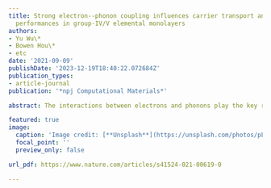 ```yaml
---
title: Strong electron--phonon coupling influences carrier transport and thermoelectric
  performances in group-IV/V elemental monolayers
authors:
- Yu Wu\*
- Bowen Hou\*
- etc
date: '2021-09-09'
publishDate: '2023-12-19T18:40:22.072684Z'
publication_types:
- article-journal
publication: '*npj Computational Materials*'

abstract: The interactions between electrons and phonons play the key role in determining the carrier transport properties in semiconductors. In this work, comprehensive investigations on full electron–phonon (el–ph) couplings and their influences on carrier mobility and thermoelectric (TE) performances of 2D group IV and V elemental monolayers are performed, and we also analyze the selection rules on el–ph couplings using group theory. For shallow n/p-dopings in Si, Ge, and Sn, ZA/TA/LO phonon modes dominate the intervalley scatterings. Similarly strong intervalley scatterings via ZA/TO phonon modes can be identified for CBM electrons in P, As, and Sb, and for VBM holes, ZA/TA phonon modes dominate intervalley scatterings in P while LA phonons dominate intravalley scatterings in As and Sb. By considering full el–ph couplings, the TE performance for these two series of monolayers are predicted, which seriously downgrades the thermoelectric figures of merits compared with those predicted by the constant relaxation time approximation.

featured: true
image:
  caption: 'Image credit: [**Unsplash**](https://unsplash.com/photos/pLCdAaMFLTE)'
  focal_point: ''
  preview_only: false

url_pdf: https://www.nature.com/articles/s41524-021-00619-0

---
```

